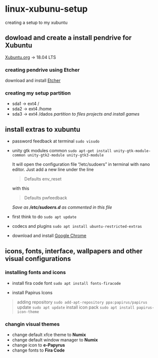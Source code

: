 # linux-xubunu-setup
creating a setup to my xubuntu

## dowload and create a install pendrive for Xubuntu
[Xubuntu.org](https://xubuntu.org/download) -> 18.04 LTS

### creating pendrive using Etcher
download and install 
[Etcher](https://www.balena.io/etcher/)

### creating my setup partition 
  * sda1 -> ext4 /
  * sda2 -> ext4 /home
  * sda3 -> ext4 /dados  *partition to files projects and install games*

## install extras to xubuntu
 * password feedback at terminal
 `sudo visudo`
 * unity gtk modules common 
 `sudo apt-get install unity-gtk-module-common unity-gtk2-module unity-gtk3-module`
 
   It will open the configuration file “/etc/sudoers” in terminal with nano editor. Just add a new line under the line 
   > Defaults        env_reset
   
   with this 
   > Defaults        pwfeedback
   
   *Save as **/etc/sudoers.d** as commented in this file*
   
 * first think to do
 `sudo apt update`
 
 * codecs and plugins 
 `sudo apt install ubuntu-restricted-extras`
 
 * download and install [Google Chrome](https://www.google.com/chrome/)
 
 

## icons, fonts, interface, wallpapers and other visual configurations

### installing fonts and icons

 * install fira code font
 `sudo apt install fonts-firacode`
 
 * install Papirus Icons
  > adding repository `sudo add-apt-repository ppa:papirus/papirus`
  > update `sudo apt update`
  > install icon pack `sudo apt install papirus-icon-theme`


### changin visual themes

 * change default xfce theme to **Numix**
 * change default window manager to **Numix**
 * change icon to **e-Papyrus**
 * change fonts to **Fira Code** 

